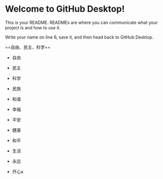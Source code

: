 # Welcome to GitHub Desktop!

This is your README. READMEs are where you can communicate what your project is and how to use it.

Write your name on line 6, save it, and then head back to GitHub Desktop.

==自由、民主、科学==

+ 自由 

+ 民主

+ 科学

+ 民族

+ 和谐

+ 幸福

+ 平安

+ 健康

+ 和平

+ 生活

+ 永远

+ 开心a

  
